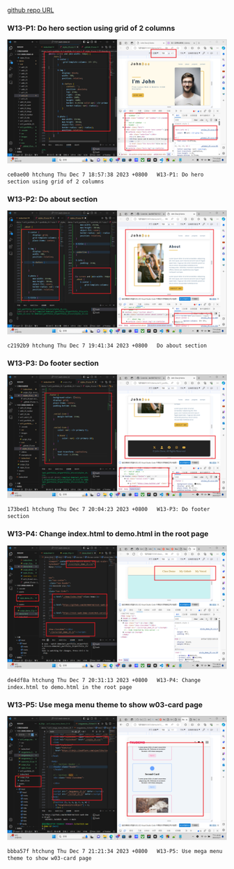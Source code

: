 [github repo URL](https://github.com/der060738/1121-sweb-demo-212417025.git)

### W13-P1: Do hero section using grid of 2 columns
 
![](w13-p1.png)
 
```
ce0ae00 htchung Thu Dec 7 18:57:38 2023 +0800   W13-P1: Do hero section using grid of 2 columns
```

### W13-P2: Do about section
 
![](w13-p2.png)
 
```
c2192b9 htchung Thu Dec 7 19:41:34 2023 +0800   Do about section
```
 
 ### W13-P3: Do footer section
 
![](w13-p3.png)
 
```
173bed1 htchung Thu Dec 7 20:04:23 2023 +0800   W13-P3: Do footer section
```

### W13-P4: Change index.html to demo.html in the root page
 
![](w13-p4.png)
 
```
de4df8a htchung Thu Dec 7 20:31:13 2023 +0800   W13-P4: Change index.html to demo.html in the root page
```

 ### W13-P5: Use mega menu theme to show w03-card page
 
![](w13-p5.png)
 
```
bbba57f htchung Thu Dec 7 21:21:34 2023 +0800   W13-P5: Use mega menu theme to show w03-card page
```
 